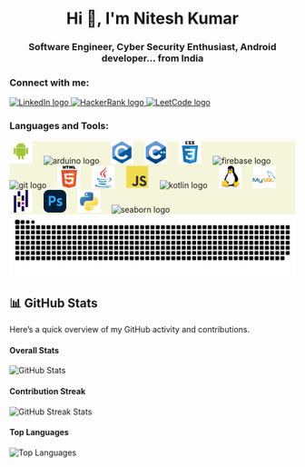 <h1 align="center">Hi 👋, I'm Nitesh Kumar</h1>
<h3 align="center">Software Engineer, Cyber Security Enthusiast, Android developer... from India</h3>

<h3 align="left">Connect with me:</h3>
<div align="left">
  <a href="https://linkedin.com/in/nitishsangwan" target="blank">
    <img src="https://img.shields.io/static/v1?message=LinkedIn&logo=linkedin&label=&color=0077B5&logoColor=white&labelColor=&style=for-the-badge" height="35" alt="LinkedIn logo" />
  </a>
  <a href="https://www.hackerrank.com/sangwan_nitish27" target="blank">
    <img src="https://img.shields.io/static/v1?message=HackerRank&logo=hackerrank&label=&color=2EC866&logoColor=white&labelColor=&style=for-the-badge" height="35" alt="HackerRank logo" />
  </a>
  <a href="https://www.leetcode.com/sangwan_nitish" target="blank">
    <img src="https://img.shields.io/static/v1?message=LeetCode&logo=leetcode&label=&color=f9c24b&logoColor=black&labelColor=&style=for-the-badge" height="35" alt="LeetCode logo" />
  </a>
</div>


<h3 align="left">Languages and Tools:</h3>

<div align="left" style="background-color: #f5f5dc; ">
  <img src="https://raw.githubusercontent.com/devicons/devicon/master/icons/android/android-original-wordmark.svg" height="40" alt="android logo" />
  <img width="12" />
  <img src="https://cdn.worldvectorlogo.com/logos/arduino-1.svg" height="40" alt="arduino logo" />
  <img width="12" />
  <img src="https://raw.githubusercontent.com/devicons/devicon/master/icons/c/c-original.svg" height="40" alt="c logo" />
  <img width="12" />
  <img src="https://raw.githubusercontent.com/devicons/devicon/master/icons/cplusplus/cplusplus-original.svg" height="40" alt="cplusplus logo" />
  <img width="12" />
  <img src="https://raw.githubusercontent.com/devicons/devicon/master/icons/css3/css3-original-wordmark.svg" height="40" alt="css3 logo" />
  <img width="12" />
  <img src="https://www.vectorlogo.zone/logos/firebase/firebase-icon.svg" height="40" alt="firebase logo" />
  <img width="12" />
  <img src="https://www.vectorlogo.zone/logos/git-scm/git-scm-icon.svg" height="40" alt="git logo" />
  <img width="12" />
  <img src="https://raw.githubusercontent.com/devicons/devicon/master/icons/html5/html5-original-wordmark.svg" height="40" alt="html5 logo" />
  <img width="12" />
  <img src="https://raw.githubusercontent.com/devicons/devicon/master/icons/java/java-original.svg" height="40" alt="java logo" />
  <img width="12" />
  <img src="https://raw.githubusercontent.com/devicons/devicon/master/icons/javascript/javascript-original.svg" height="40" alt="javascript logo" />
  <img width="12" />
  <img src="https://www.vectorlogo.zone/logos/kotlinlang/kotlinlang-icon.svg" height="40" alt="kotlin logo" />
  <img width="12" />
  <img src="https://raw.githubusercontent.com/devicons/devicon/master/icons/linux/linux-original.svg" height="40" alt="linux logo" />
  <img width="12" />
  <img src="https://raw.githubusercontent.com/devicons/devicon/master/icons/mysql/mysql-original-wordmark.svg" height="40" alt="mysql logo" />
  <img width="12" />
  <img src="https://raw.githubusercontent.com/devicons/devicon/2ae2a900d2f041da66e950e4d48052658d850630/icons/pandas/pandas-original.svg" height="40" alt="pandas logo" />
  <img width="12" />
  <img src="https://github.com/tandpfun/skill-icons/blob/main/icons/Photoshop.svg" height="40" alt="photoshop logo" />
  <img width="12" />
  <img src="https://raw.githubusercontent.com/devicons/devicon/master/icons/python/python-original.svg" height="40" alt="python logo" />
  <img width="12" />
  <img src="https://seaborn.pydata.org/_images/logo-mark-lightbg.svg" height="40" alt="seaborn logo" />
</div>
<div>
  <picture>
  <source
    media="(prefers-color-scheme: dark)"
    srcset="https://raw.githubusercontent.com/platane/snk/output/github-contribution-grid-snake-dark.svg"
  />
  <source
    media="(prefers-color-scheme: light)"
    srcset="https://raw.githubusercontent.com/platane/snk/output/github-contribution-grid-snake.svg"
  />
  <img
    alt="github contribution grid snake animation"
    src="https://raw.githubusercontent.com/platane/snk/output/github-contribution-grid-snake.svg"
  />
</picture>
</div>


<h2 align="left">📊 GitHub Stats</h2>
<p align="left">
  Here’s a quick overview of my GitHub activity and contributions.
</p>

<div align="left">
  <h4>Overall Stats</h4>
  <img src="https://github-readme-stats.vercel.app/api?username=nitesh-kumar27&theme=synthwave&hide_border=false&include_all_commits=false&count_private=false" alt="GitHub Stats" /><br/>

  <h4>Contribution Streak</h4>
  <img src="https://github-readme-streak-stats.herokuapp.com/?user=nitesh-kumar27&theme=synthwave&hide_border=false" alt="GitHub Streak Stats" /><br/>

  <h4>Top Languages</h4>
  <img src="https://github-readme-stats.vercel.app/api/top-langs/?username=nitesh-kumar27&theme=synthwave&hide_border=false&include_all_commits=false&count_private=false&layout=compact" alt="Top Languages" />
</div>

<br clear="both">

<!--
**Nitesh-kumar27/Nitesh-Kumar27** is a ✨ _special_ ✨ repository because its `README.md` (this file) appears on your GitHub profile.
https://github.com/tandpfun/skill-icons?tab=readme-ov-file#readme
Here are some ideas to get you started:

- 🔭 I’m currently working on ...
- 🌱 I’m currently learning ...
- 👯 I’m looking to collaborate on ...
- 🤔 I’m looking for help with ...
- 💬 Ask me about ...
- 📫 How to reach me: ...
- 😄 Pronouns: ...
- ⚡ Fun fact: ...
-->
